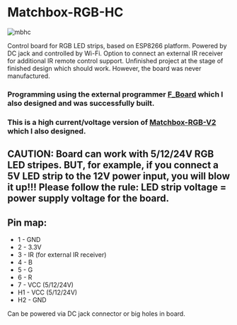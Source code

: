 # Matchbox-RGB-HC
![mbhc](https://github.com/DaiveeCZ/Matchbox-RGB-HC/assets/83717170/4554dd51-c6ec-42d0-8aeb-ee97e7a5cbb7)

Control board for RGB LED strips, based on ESP8266 platform. Powered by DC jack and controlled by Wi-Fi. Option to connect an external IR receiver for additional IR remote control support. Unfinished project at the stage of finished design which should work. However, the board was never manufactured.
### Programming using the external programmer [F_Board](https://github.com/DaiveeCZ/F_Board-V1.1) which I also designed and was successfully built.

### This is a high current/voltage version of [Matchbox-RGB-V2](https://github.com/DaiveeCZ/Matchbox-RGB-V2) which I also designed.
## CAUTION: Board can work with 5/12/24V RGB LED stripes. BUT, for example, if you connect a 5V LED strip to the 12V power input, you will blow it up!!!  Please follow the rule:  LED strip voltage = power supply voltage for the board.

## Pin map:
- 1 - GND
- 2 - 3.3V
- 3 - IR (for external IR receiver)
- 4 - B
- 5 - G
- 6 - R
- 7 - VCC (5/12/24V)
- H1 - VCC (5/12/24V)
- H2 - GND

Can be powered via DC jack connector or big holes in board.


